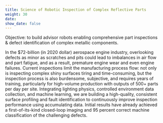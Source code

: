 ```yaml
---
title: Science of Robotic Inspection of Complex Reflective Parts
weight: 30
date: 
show_date: false
---
```


Objective: to build advisor robots enabling comprehensive part inspections & defect identification of complex metallic components.

<!--more-->

In the $72-billion (in 2020 dollar) aerospace engine industry, overlooking defects as minor as scratches and pits could lead to imbalances in air flow and part fatigue, and as a result, premature engine wear and even engine failures. Current inspections limit the manufacturing process flow: not only is inspecting complex shiny surfaces tiring and time-consuming, but the inspection process is also burdensome, subjective, and requires years of training, particularly for high-volume production with outputs of 500+ parts per day per site. Integrating lighting physics, controlled environment data collection, and machine learning, we are building a high-quality, consistent surface profiling and fault identification to continuously improve inspection performance using accumulating data. Initial results have already achieved a first-of-its-kind closed-loop imaging and 95 percent correct machine classification of the challenging defects. 


